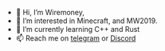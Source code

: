 - 👋 Hi, I’m Wiremoney,
- 👀 I’m interested in Minecraft, and MW2019.
- 🌱 I’m currently learning C++ and Rust
- 📫 Reach me on [telegram](https://t.me/wir3money) or [Discord](https://discord.com/users/1183181983908646913)
